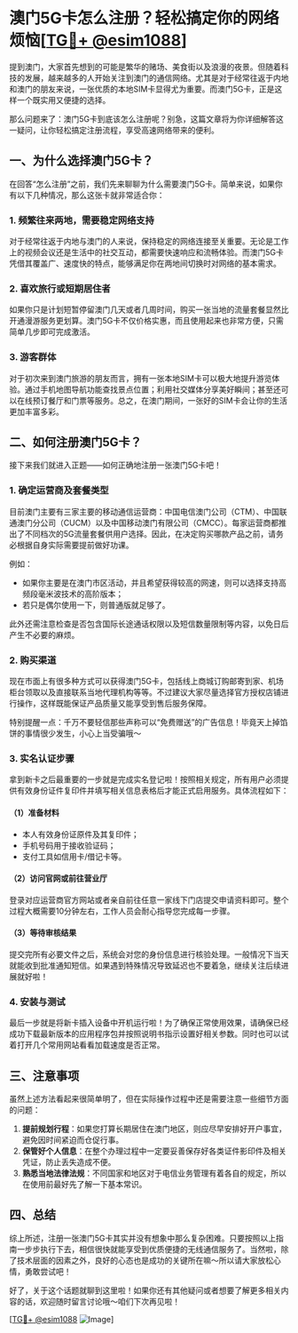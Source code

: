 # 澳门5G卡怎么注册？轻松搞定你的网络烦恼[[TG💪+ @esim1088](https://t.me/s/esim1088)]

提到澳门，大家首先想到的可能是繁华的赌场、美食街以及浪漫的夜景。但随着科技的发展，越来越多的人开始关注到澳门的通信网络。尤其是对于经常往返于内地和澳门的朋友来说，一张优质的本地SIM卡显得尤为重要。而澳门5G卡，正是这样一个既实用又便捷的选择。

那么问题来了：澳门5G卡到底该怎么注册呢？别急，这篇文章将为你详细解答这一疑问，让你轻松搞定注册流程，享受高速网络带来的便利。

## 一、为什么选择澳门5G卡？

在回答“怎么注册”之前，我们先来聊聊为什么需要澳门5G卡。简单来说，如果你有以下几种情况，那么这张卡就非常适合你：

### 1. 频繁往来两地，需要稳定网络支持

对于经常往返于内地与澳门的人来说，保持稳定的网络连接至关重要。无论是工作上的视频会议还是生活中的社交互动，都需要快速响应和流畅体验。而澳门5G卡凭借其覆盖广、速度快的特点，能够满足你在两地间切换时对网络的基本需求。

### 2. 喜欢旅行或短期居住者

如果你只是计划短暂停留澳门几天或者几周时间，购买一张当地的流量套餐显然比开通漫游服务更划算。澳门5G卡不仅价格实惠，而且使用起来也非常方便，只需简单几步即可完成激活。

### 3. 游客群体

对于初次来到澳门旅游的朋友而言，拥有一张本地SIM卡可以极大地提升游览体验。通过手机地图导航功能查找景点位置；利用社交媒体分享美好瞬间；甚至还可以在线预订餐厅和门票等服务。总之，在澳门期间，一张好的SIM卡会让你的生活更加丰富多彩。

## 二、如何注册澳门5G卡？

接下来我们就进入正题——如何正确地注册一张澳门5G卡吧！

### 1. 确定运营商及套餐类型

目前澳门主要有三家主要的移动通信运营商：中国电信澳门公司（CTM）、中国联通澳门分公司（CUCM）以及中国移动澳门有限公司（CMCC）。每家运营商都推出了不同档次的5G流量套餐供用户选择。因此，在决定购买哪款产品之前，请务必根据自身实际需要提前做好功课。

例如：
- 如果你主要是在澳门市区活动，并且希望获得较高的网速，则可以选择支持高频段毫米波技术的高阶版本；
- 若只是偶尔使用一下，则普通版就足够了。

此外还需注意检查是否包含国际长途通话权限以及短信数量限制等内容，以免日后产生不必要的麻烦。

### 2. 购买渠道

现在市面上有很多种方式可以获得澳门5G卡，包括线上商城订购邮寄到家、机场柜台领取以及直接联系当地代理机构等等。不过建议大家尽量选择官方授权店铺进行操作，这样既能保证产品质量又能享受到售后服务保障。

特别提醒一点：千万不要轻信那些声称可以“免费赠送”的广告信息！毕竟天上掉馅饼的事情很少发生，小心上当受骗哦～

### 3. 实名认证步骤

拿到新卡之后最重要的一步就是完成实名登记啦！按照相关规定，所有用户必须提供有效身份证件复印件并填写相关信息表格后才能正式启用服务。具体流程如下：

#### （1）准备材料
- 本人有效身份证原件及其复印件；
- 手机号码用于接收验证码；
- 支付工具如信用卡/借记卡等。

#### （2）访问官网或前往营业厅
登录对应运营商官方网站或者亲自前往任意一家线下门店提交申请资料即可。整个过程大概需要10分钟左右，工作人员会耐心指导您完成每一步骤。

#### （3）等待审核结果
提交完所有必要文件之后，系统会对您的身份信息进行核验处理。一般情况下当天就能收到批准通知短信。如果遇到特殊情况导致延迟也不要着急，继续关注后续进展就好啦！

### 4. 安装与测试

最后一步就是将新卡插入设备中开机运行啦！为了确保正常使用效果，请确保已经成功下载最新版本的应用程序包并按照说明书指示设置好相关参数。同时也可以试着打开几个常用网站看看加载速度是否正常。

## 三、注意事项

虽然上述方法看起来很简单明了，但在实际操作过程中还是需要注意一些细节方面的问题：

1. **提前规划行程**：如果您打算长期居住在澳门地区，则应尽早安排好开户事宜，避免因时间紧迫而仓促行事。
2. **保管好个人信息**：在整个办理过程中一定要妥善保存好各类证件影印件及相关凭证，防止丢失造成不便。
3. **熟悉当地法律法规**：不同国家和地区对于电信业务管理有着各自的规定，所以在使用前最好先了解一下基本常识。

## 四、总结

综上所述，注册一张澳门5G卡其实并没有想象中那么复杂困难。只要按照以上指南一步步执行下去，相信很快就能享受到优质便捷的无线通信服务了。当然啦，除了技术层面的因素之外，良好的心态也是成功的关键所在嘛～所以请大家放松心情，勇敢尝试吧！

好了，关于这个话题就聊到这里啦！如果你还有其他疑问或者想要了解更多相关内容的话，欢迎随时留言讨论哦～咱们下次再见啦！

[[TG💪+ @esim1088](https://t.me/s/esim1088) ![Image](https://i.postimg.cc/4NQfJmqS/Snipaste-2025-05-13-00-14-12.png)]